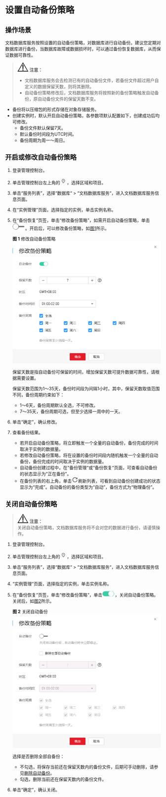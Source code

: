 # 设置自动备份策略<a name="zh-cn_topic_backup_restore"></a>

## 操作场景<a name="section16563082183254"></a>

文档数据库服务按照设置的自动备份策略，对数据库进行自动备份。建议您定期对数据库进行备份，当数据库故障或数据损坏时，可以通过备份恢复数据库，从而保证数据可靠性。

>![](public_sys-resources/icon-notice.gif) **注意：**   
>-   文档数据库服务会去检测已有的自动备份文件，若备份文件超过用户自定义的数据保留天数，则将其删除。  
>-   自动备份策略修改后，文档数据库服务将按照新的备份策略触发自动备份，原自动备份文件的保留天数不变。  

-   备份将以压缩包的形式存储在对象存储服务。
-   创建实例时，默认开启自动备份策略，各参数项默认配置如下，创建成功后均可修改。
    -   备份文件默认保留7天。
    -   默认备份时间段为UTC时间。
    -   备份周期为周一～周日。


## 开启或修改自动备份策略<a name="section553508110238"></a>

1.  登录管理控制台。
2.  单击管理控制台左上角的![](figures/region.png)，选择区域和项目。
3.  单击“服务列表”，选择“数据库“  \>  “文档数据库服务“，进入文档数据库服务信息页面。
4.  在“实例管理”页面，选择指定的实例，单击实例名称。
5.  在“备份恢复“页签，单击“修改备份策略”，如需开启自动备份策略，单击![](figures/open.png)。开启后，可以修改备份策略，如[图1](#fig997925593811)所示。

    **图 1**  修改自动备份策略<a name="fig997925593811"></a>  
    ![](figures/修改自动备份策略.png "修改自动备份策略")

    保留天数是指自动备份可保留的时间，增加保留天数可提升数据可靠性，请根据需要设置。

    保留天数范围为1～35天，备份时间段为间隔1小时，其中，保留天数取值范围不同，备份周期约束如下：

    -   1～6天，备份周期默认全选，不可修改。
    -   7～35天，备份周期可选，但至少选择一周中的一天。

6.  单击“确定”，确认修改。
7.  查看备份结果。
    -   若开启自动备份策略，将立即触发一个全量的自动备份，备份完成的时间取决于实例的数据量。
    -   若修改自动备份策略，将在设置的备份时间段内随机触发一个全量的自动备份，备份完成的时间取决于实例的数据量。
    -   自动备份创建过程中，在“备份管理“或“备份恢复“页面，可查看自动备份的状态显示为“正在备份”。
    -   在备份列表的右上角，单击![](figures/refresh.png)刷新列表，可看到自动备份创建成功的状态显示为“完成”。自动备份的备份类型为“自动”，备份方式为“物理备份”。


## 关闭自动备份策略<a name="section5411044193812"></a>

>![](public_sys-resources/icon-notice.gif) **注意：**   
>关闭自动备份策略，文档数据库服务将不会对您的数据进行备份，请谨慎操作。  

1.  登录管理控制台。
2.  单击管理控制台左上角的![](figures/region.png)，选择区域和项目。
3.  单击“服务列表”，选择“数据库“  \>  “文档数据库服务“，进入文档数据库服务信息页面。
4.  “实例管理“页面，选择指定的实例，单击实例名称。
5.  在“备份恢复“页签，单击“修改备份策略“，单击![](figures/close.png)，关闭自动备份策略。关闭后，如[图2](#fig1758153018411)所示。

    **图 2**  关闭自动备份<a name="fig1758153018411"></a>  
    ![](figures/关闭自动备份.png "关闭自动备份")

    选择是否删除全部自备份：

    -   不勾选，将保存当前还在保留天数内的备份文件，后期可手动删除，请参见[删除自动备份](删除自动备份.md)。
    -   勾选，删除当前还在保留天数内的备份文件。

6.  单击“确定”，确认关闭。

